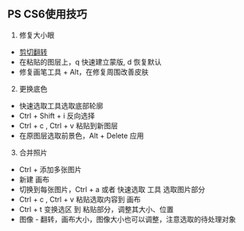 ## PS CS6使用技巧
1. 修复大小眼
- [剪切翻转](http://www.jianshu.com/p/a6b414bde8c7)
- 在粘贴的图层上，q 快速建立蒙版, d 恢复默认
- 修复画笔工具 + Alt，在修复周围改善皮肤

2. 更换底色
- 快速选取工具选取底部轮廓
- Ctrl + Shift + i 反向选择
- Ctrl + c , Ctrl + v 粘贴到新图层
- 在原图层选取前景色，Alt + Delete 应用

3. 合并照片
- Ctrl + 添加多张图片
- 新建 画布
- 切换到每张图片，Ctrl + a 或者 快速选取 工具 选取图片部分
- Ctrl + c , Ctrl + v 粘贴选取内容到 画布
- Ctrl + t 变换选区 到 粘贴部分，调整其大小、位置
- 图像 - 翻转，画布大小，图像大小也可以调整，注意选取的待处理对象

